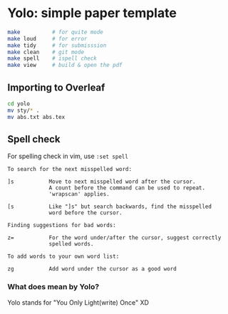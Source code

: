 # Yolo: simple paper template

```bash
make          # for quite mode
make loud     # for error 
make tidy     # for submisssion
make clean    # git mode
make spell    # ispell check 
make view     # build & open the pdf
```

## Importing to Overleaf
```bash
cd yolo
mv sty/* . 
mv abs.txt abs.tex
```

## Spell check
For spelling check in vim, use `:set spell`
```
To search for the next misspelled word:

]s           Move to next misspelled word after the cursor.
             A count before the command can be used to repeat.
             'wrapscan' applies.

[s           Like "]s" but search backwards, find the misspelled
             word before the cursor.  

Finding suggestions for bad words:

z=           For the word under/after the cursor, suggest correctly
             spelled words.

To add words to your own word list:

zg           Add word under the cursor as a good word
```

### What does mean by **Yolo**?
Yolo stands for "You Only Light(write) Once" XD

